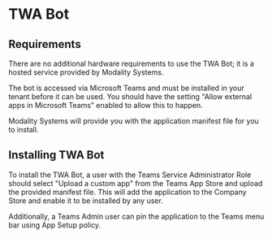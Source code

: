 # TWA Bot

## Requirements

There are no additional hardware requirements to use the TWA Bot; it is a hosted service provided by Modality Systems.

The bot is accessed via Microsoft Teams and must be installed in your tenant before it can be used. You should have the setting "Allow external apps in Microsoft Teams" enabled to allow this to happen.

Modality Systems will provide you with the application manifest file for you to install.

## Installing TWA Bot

To install the TWA Bot, a user with the Teams Service Administrator Role should select "Upload a custom app" from the Teams App Store and upload the provided manifest file. This will add the application to the Company Store and enable it to be installed by any user.

Additionally, a Teams Admin user can pin the application to the Teams menu bar using App Setup policy.
